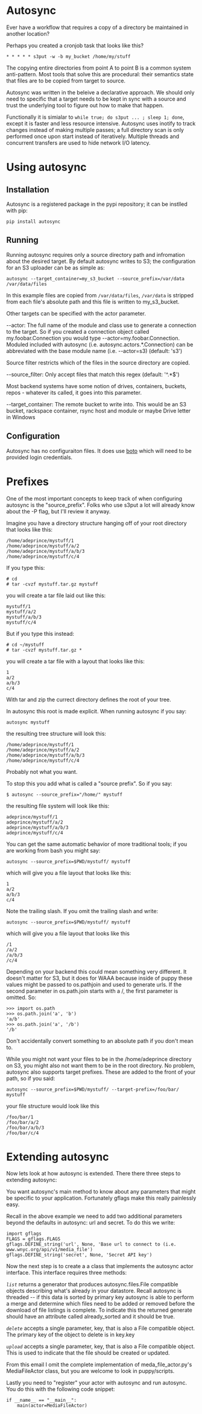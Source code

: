 Autosync
========

Ever have a workflow that requires a copy of a directory be maintained
in another location?  

Perhaps you created a cronjob task that looks like
this?

    * * * * * s3put -w -b my_bucket /home/my/stuff

The copying entire directories from point A to point B is a common
system anti-pattern.  Most tools that solve this are procedural: their
semantics state that files are to be copied from target to source.

Autosync was written in the beleive a declarative approach.  We should
only need to specific that a target needs to be kept in sync with a
source and trust the underlying tool to figure out how to make that happen.

Functionally it is simialar to `while true; do s3put ... ; sleep 1;
done`, except it is faster and less resource intensive.  Autosync uses
inotify to track changes instead of making multiple passes; a full
directory scan is only performed once upon start instead of
iteratively.  Multiple threads and concurrent transfers are used to
hide network I/O latency.

Using autosync
==============

Installation
------------

Autosync is a registered package in the pypi repository; it can be instlled with pip:

    pip install autosync

Running
-------

Running autosync requires only a source directory path and infromation
about the desired target.  By default autosync writes to S3; the
configuration for an S3 uploader can be as simple as:

    autosync --target_container=my_s3_bucket --source_prefix=/var/data /var/data/files

In this example files are copied from `/var/data/files`, `/var/data`
is stripped from each file's absolute path and this file is written to
my_s3_bucket.

Other targets can be specified with the actor parameter.

 --actor: The full name of the module and class use to generate a
   connection to the target. So if you created a connection object
   called my.foobar.Connection you would type
   --actor=my.foobar.Connection. Moduled included with autosync
   (i.e. autosync.actors.*.Connection) can be abbreviated with the
   base module name (i.e. --actor=s3) (default: 's3')

Source filter restricts which of the files in the source directory are copied.

 --source_filter: Only accept files that match this regex (default:
   '^.*$')

Most backend systems have some notion of drives, containers, buckets,
repos - whatever its called, it goes into this parameter.

 --target_container: The remote bucket to write into. This would be an
    S3 bucket, rackspace container, rsync host and module or maybe
    Drive letter in Windows


Configuration
-------------

Autosync has no configuraiton files.  It does use
[boto](https://github.com/boto/boto) which will need to be provided
login credentials.

Prefixes
============

One of the most important concepts to keep track of when configuring
autosync is the "source_prefix".  Folks who use s3put a lot will
already know about the -P flag, but I'll review it anyway.

Imagine you have a directory structure hanging off of your root
directory that looks like this:

    /home/adeprince/mystuff/1
    /home/adeprince/mystuff/a/2
    /home/adeprince/mystuff/a/b/3
    /home/adeprince/mystuff/c/4

If you type this:

    # cd 
    # tar -cvzf mystuff.tar.gz mystuff

you will create a tar file laid out like this:

    mystuff/1
    mystuff/a/2
    mystuff/a/b/3
    mystuff/c/4

But if you type this instead:

    # cd ~/mystuff
    # tar -cvzf mystuff.tar.gz * 

you will create a tar file with a layout that looks like this:

    1
    a/2
    a/b/3
    c/4

With tar and zip the currect directory defines the root of your tree.

In autosync this root is made explicit.  When running autosync if you say:

    autosync mystuff

the resulting tree structure will look this:

    /home/adeprince/mystuff/1
    /home/adeprince/mystuff/a/2
    /home/adeprince/mystuff/a/b/3
    /home/adeprince/mystuff/c/4

Probably not what you want.

To stop this you add what is called a "source prefix".   So if you say:

    $ autosync --source_prefix="/home/" mystuff

the resulting file system will look like this:

    adeprince/mystuff/1
    adeprince/mystuff/a/2
    adeprince/mystuff/a/b/3
    adeprince/mystuff/c/4

You can get the same automatic behavior of more traditional tools; if
you are working from bash you might say:

    autosync --source_prefix=$PWD/mystuff/ mystuff

which will give you a file layout that looks like this:

    1
    a/2
    a/b/3
    c/4

Note the trailing slash.  If you omit the trailing slash and write:

    autosync --source_prefix=$PWD/mystuff/ mystuff

which will give you a file layout that looks like this

    /1
    /a/2
    /a/b/3
    /c/4

Depending on your backend this could mean something very different.
It doesn't matter for S3, but it does for WAAA because inside of puppy
these values might be passed to os.pathjoin and used to generate urls.
If the second parameter in os.path.join starts with a /, the first
parameter is omitted.  So:

    >>> import os.path
    >>> os.path.join('a', 'b') 
    'a/b'
    >>> os.path.join('a', '/b') 
    '/b'

Don't accidentally convert something to an absolute path if you don't
mean to.

While you might not want your files to be in the /home/adeprince
directory on S3, you might also not want them to be in the root
directory.  No problem, autosync also supports target prefixes.  These
are added to the front of your path, so if you said:

    autosync --source_prefix=$PWD/mystuff/ --target-prefix=/foo/bar/ mystuff

your file structure would look like this

    /foo/bar/1
    /foo/bar/a/2
    /foo/bar/a/b/3
    /foo/bar/c/4


Extending autosync
==================

Now lets look at how autosync is extended.  There there three steps to
extending autosync:

You want autosync's main method to know about any parameters that
might be specific to your application.  Fortunately gflags make this
really painlessly easy.

Recall in the above example we need to add two additional parameters
beyond the defaults in autosync: url and secret.  To do this we write:

    import gflags
    FLAGS = gflags.FLAGS
    gflags.DEFINE_string('url', None, 'Base url to connect to (i.e. www.wnyc.org/api/v1/media_file')
    gflags.DEFINE_string('secret', None, 'Secret API key')

Now the next step is to create a a class that implements the autosync
actor interface.  This interface requires three methods:

*`list`* returns a generator that produces autosync.files.File compatible
objects describing what's already in your datastore.  Recall autosync
is threaded -- if this data is sorted by primary key autosync is able
to perform a merge and determine which files need to be added or
removed before the download of file listings is complete.  To indicate
this the returned generate should have an attribute called
already_sorted and it should be true.

*`delete`* accepts a single parameter, key, that is also a File compatible
object.  The primary key of the object to delete is in key.key

*`upload`* accepts a single parameter, key, that is also a File compatible
object.  This is used to indicate that the file should be created or
updated.

From this email I omit the complete implementation of
meda_file_actor.py's MediaFileActor class, but you are welcome to look
in puppy/scripts.

Lastly you need to "register" your actor with autosync and run
autosync.  You do this with the following code snippet:

    if __name__ == "__main__":
        main(actor=MediaFileActor)
